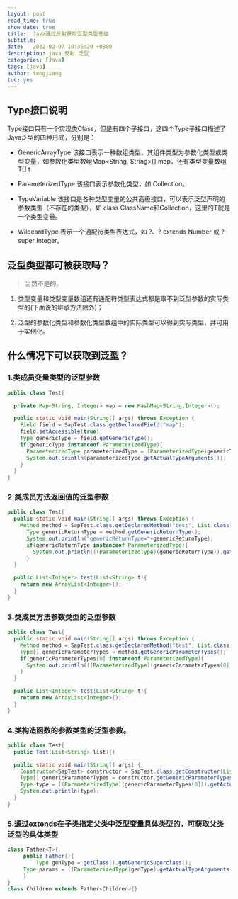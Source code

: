 ```yaml
---
layout: post
read_time: true
show_date: true
title:  Java通过反射获取泛型类型总结
subtitle: 
date:   2022-02-07 10:35:20 +0800
description: java 反射 泛型
categories: [Java]
tags: [java]
author: tengjiang
toc: yes
---
```


## Type接口说明

Type接口只有一个实现类Class，但是有四个子接口，这四个Type子接口描述了Java泛型的四种形式，分别是：

- GenericArrayType 该接口表示一种数组类型，其组件类型为参数化类型或类型变量，如参数化类型数组Map<String, String>[] map，还有类型变量数组T[] t

- ParameterizedType 该接口表示参数化类型，如 Collection<String>。

- TypeVariable<T> 该接口是各种类型变量的公共高级接口，可以表示泛型声明的参数类型（不存在的类型），如 class ClassName<T>和Collection<T>，这里的T就是一个类型变量。

- WildcardType 表示一个通配符类型表达式，如 ?、? extends Number 或 ? super Integer。

## 泛型类型都可被获取吗？

> 当然不是的。

1. 类型变量和类型变量数组还有通配符类型表达式都是取不到泛型参数的实际类型的(下面说的继承方法除外)；

2. 泛型的参数化类型和参数化类型数组中的实际类型可以得到实际类型，并可用于实例化。

## 什么情况下可以获取到泛型？

### 1.类成员变量类型的泛型参数

```java
public class Test{

  private Map<String, Integer> map = new HashMap<String,Integer>();

  public static void main(String[] args) throws Exception {
    Field field = SapTest.class.getDeclaredField("map");
    field.setAccessible(true);
    Type genericType = field.getGenericType();
    if(genericType instanceof ParameterizedType){
      ParameterizedType parameterizedType = (ParameterizedType)genericType;
      System.out.println(parameterizedType.getActualTypeArguments());
    }
  }
}  
```
### 2.类成员方法返回值的泛型参数

```java
public class Test{
  public static void main(String[] args) throws Exception {
    Method method = SapTest.class.getDeclaredMethod("test", List.class);		
      Type genericReturnType = method.getGenericReturnType();
      System.out.println("genericReturnType="+genericReturnType);
      if(genericReturnType instanceof ParameterizedType){
        System.out.println(((ParameterizedType)(genericReturnType)).getActualTypeArguments()[0]);
      }
  }

  public List<Integer> test(List<String> t){
    return new ArrayList<Integer>();
  }
}
```


### 3.类成员方法参数类型的泛型参数

```java
public class Test{
  public static void main(String[] args) throws Exception {
    Method method = SapTest.class.getDeclaredMethod("test", List.class);		
    Type[] genericParameterTypes = method.getGenericParameterTypes();
    if(genericParameterTypes[0] instanceof ParameterizedType){
      System.out.println(((ParameterizedType)(genericParameterTypes[0])).getActualTypeArguments()[0]);
    }
  }

  public List<Integer> test(List<String> t){
    return new ArrayList<Integer>();
  }
}
```

### 4.类构造函数的参数类型的泛型参数。

```java
public class Test{
  public Test(List<String> list){}

  public static void main(String[] args) {
    Constructor<SapTest> constructor = SapTest.class.getConstructor(List.class);
    Type[] genericParameterTypes = constructor.getGenericParameterTypes();
    Type type = ((ParameterizedType)(genericParameterTypes[0])).getActualTypeArguments()[0];
    System.out.println(type);
  }
}
```
### 5.通过extends在子类指定父类中泛型变量具体类型的，可获取父类泛型的具体类型  

```java
class Father<T>{
     public Father(){
         Type genType = getClass().getGenericSuperclass();  
     Type params = ((ParameterizedType)genType).getActualTypeArguments()[0]; 
     }
}
class Children extends Father<Children>{}
```

